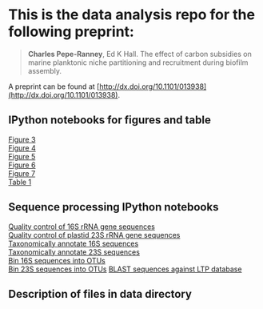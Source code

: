 # This is the data analysis repo for the following preprint:

>**Charles Pepe-Ranney**, Ed K Hall. The effect of carbon subsidies on marine
>planktonic niche partitioning and recruitment during biofilm assembly. 

A preprint can be found at
[http://dx.doi.org/10.1101/013938](http://dx.doi.org/10.1101/013938).  

## IPython notebooks for figures and table

[Figure 3](http://nbviewer.ipython.org/github/chuckpr/BvP_manuscript_figures/blob/master/figures_and_stats/rarefaction_curves.ipynb)  
[Figure 4](http://nbviewer.ipython.org/github/chuckpr/BvP_manuscript_figures/blob/master/figures_and_stats/ordination_BP.ipynb)  
[Figure 5](http://nbviewer.ipython.org/github/chuckpr/BvP_manuscript_figures/blob/master/figures_and_stats/l2fc_figs.ipynb)  
[Figure 6](http://nbviewer.ipython.org/github/chuckpr/BvP_manuscript_figures/blob/master/figures_and_stats/rank_abundance.ipynb)  
[Figure 7](http://nbviewer.ipython.org/github/chuckpr/BvP_manuscript_figures/blob/master/figures_and_stats/rarefaction_curves.ipynb)  
[Table 1](http://nbviewer.ipython.org/github/chuckpr/BvP_manuscript_figures/blob/master/figures_and_stats/LTP_BLAST_table.ipynb) 

## Sequence processing IPython notebooks

[Quality control of 16S rRNA gene sequences](http://nbviewer.ipython.org/github/chuckpr/BvP_manuscript_figures/blob/master/sequence_QC_B.ipynb)  
[Quality control of plastid 23S rRNA gene sequences](http://nbviewer.ipython.org/github/chuckpr/BvP_manuscript_figures/blob/master/sequence_QC_A.ipynb)  
[Taxonomically annotate 16S sequences](http://nbviewer.ipython.org/github/chuckpr/BvP_manuscript_figures/blob/master/classify_OTUS_B.ipynb)  
[Taxonomically annotate 23S sequences](http://nbviewer.ipython.org/github/chuckpr/BvP_manuscript_figures/blob/master/classify_OTUS_A.ipynb)  
[Bin 16S sequences into OTUs](http://nbviewer.ipython.org/github/chuckpr/BvP_manuscript_figures/blob/master/OTU_binning_B.ipynb)  
[Bin 23S sequences into OTUs](http://nbviewer.ipython.org/github/chuckpr/BvP_manuscript_figures/blob/master/OTU_binning_A.ipynb)
[BLAST sequences against LTP database](http://nbviewer.ipython.org/github/chuckpr/BvP_manuscript_figures/blob/master/BLAST.ipynb)  

## Description of files in data directory

<!--| Filename | Description |
| ------------------------------------------ | ------------------------------------------------------------------------|
| LTP_blast_table.tsv                        | BLAST hits against LTP database for OTU centroids |
| barcode_mapper.txt                         | barcodes and sample information for DNA-SIP 16S rRNA gene sequences     |
| finalQC.fasta.bz2                          | All 16S rRNA sequences after quality control |
| garciapichel2013.csv                       | Sample information for Garcia-Pichel data |
| OTU_table_wtax.biom                        | OTU table with taxonomic annotations |
| otusn_yeager2006.fasta                     | OTU centroid sequences |
| sample_data_combined_qiime_format.tsv      | QIIME formatted sample data table for combined datasets | -->

